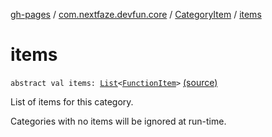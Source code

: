 [gh-pages](../../index.md) / [com.nextfaze.devfun.core](../index.md) / [CategoryItem](index.md) / [items](./items.md)

# items

`abstract val items: `[`List`](https://kotlinlang.org/api/latest/jvm/stdlib/kotlin.collections/-list/index.html)`<`[`FunctionItem`](../-function-item/index.md)`>` [(source)](https://github.com/NextFaze/dev-fun/tree/master/devfun-annotations/src/main/java/com/nextfaze/devfun/core/Items.kt#L126)

List of items for this category.

Categories with no items will be ignored at run-time.

